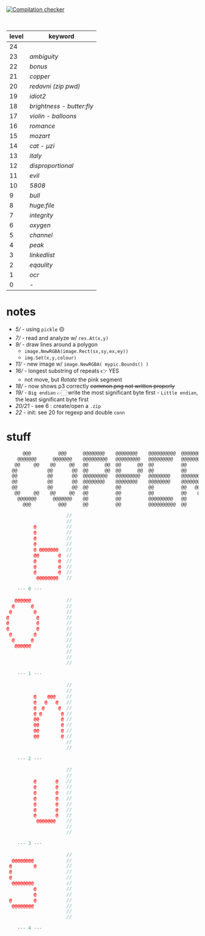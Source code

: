 [![Compilation checker](https://github.com/nuoxoxo/pythonchallenge-in-go/actions/workflows/daily.yml/badge.svg)](https://github.com/nuoxoxo/pythonchallenge-in-go/actions/workflows/daily.yml)

<br>

level | keyword
----- | -----------
24|
23| _ambiguity_
22| _bonus_
21| _copper_
20| _redavni (zip pwd)_
19| _idiot2_
18| _brightness - butter:fly_
17| _violin - balloons_
16| _romance_
15| _mozart_
14| _cat - μzi_
13| _italy_
12| _disproportional_
11| _evil_
10| _5808_
9 | _bull_
8 | _huge:file_
7 | _integrity_
6 | _oxygen_
5 | _channel_
4 | _peak_
3 | _linkedlist_
2 | _eqaulity_
1 | _ocr_
0 | _-_

# notes

- _5/ -_ using `pickle` 🟡
- _7/ -_ read and analyze w/ `res.At(x,y)`
- _9/ -_ draw lines around a polygon
    - `image.NewRGBA(image.Rect(sx,sy,ex,ey))`
    - `img.Set(x,y,colour)`
- _11/ -_ new image w/ `image.NewRGBA( mypic.Bounds() )`
- _16/ -_ longest substring of repeats 👉 YES
    - not move, but _Rotate_ the pink segment
- _18/ -_ now shows p3 correctly ~~common.png not written properly~~
- _19/ -_ `Big endian` 👉🏻 write the most significant byte first - `Little endian`, the least significant byte first
- _20/21 -_ see 6 : create/open a `.zip`
- _22 -_ init: see 20 for regexp and double `conn`

# stuff

```go
      @@@          @@@      @@@@@@@@    @@@@@@@@    @@@@@@@@@@  @@@@@@@@
    @@@@@@@      @@@@@@@    @@@@@@@@@   @@@@@@@@@   @@@@@@@@@   @@@@@@@@@
   @@     @@    @@     @@   @@      @@  @@      @@  @@          @@      @@
  @@           @@       @@  @@      @@  @@      @@  @@          @@      @@
  @@           @@       @@  @@@@@@@@@   @@@@@@@@@   @@@@@@@@    @@@@@@@@@
  @@           @@       @@  @@@@@@@@    @@@@@@@@    @@@@@@@@    @@@@@@@@ 
  @@           @@       @@  @@          @@          @@          @@   @@ 
   @@     @@    @@     @@   @@          @@          @@          @@    @@ 
    @@@@@@@      @@@@@@@    @@          @@          @@@@@@@@@   @@     @@ 
      @@@          @@@      @@          @@          @@@@@@@@@@  @@      @@
```
```cc
                      //
                      //
          @           //
          @           //
          @           //
          @           //
          @ @@@@@@@   //
          @@       @  //
          @        @  //
          @        @  //
          @        @  //
           @@@@@@@@   //

	--- 0 ---
 
   @@@@@@             //
  @      @            //
 @        @           //
@          @          //
@          @          //
@          @          //
 @        @           //
  @      @            //
   @@@@@@             //
                      //
                      //
                      //

	--- 1 ---
 
                      //
                      //
          @    @@@    //
          @   @   @   //
          @  @     @  //
          @ @       @ //
          @@        @ //
          @@        @ //
          @@        @ //
          @@        @ //
                      //
                      //

	--- 2 ---
 
                      //
                      //
          @       @   //
          @       @   //
          @       @   //
          @       @   //
          @       @   //
          @       @   //
          @       @   //
           @@@@@@@    //
                      //
                      //

	--- 3 ---
 
                      //
  @@@@@@@@            //
 @        @           //
 @                    //
 @                    //
  @@@@@@@@            //
          @           //
          @           //
 @        @           //
  @@@@@@@@            //
                      //
                      //

	--- 4 ---
```
